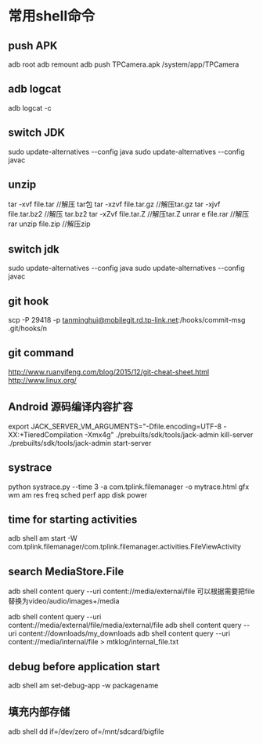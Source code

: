 # 常用shell命令

## push APK
adb root
adb remount
adb push TPCamera.apk /system/app/TPCamera

## adb logcat
adb logcat -c

## switch JDK
sudo update-alternatives --config java
sudo update-alternatives --config javac

## unzip
tar -xvf file.tar //解压 tar包
tar -xzvf file.tar.gz //解压tar.gz
tar -xjvf file.tar.bz2   //解压 tar.bz2
tar -xZvf file.tar.Z   //解压tar.Z
unrar e file.rar //解压rar
unzip file.zip //解压zip

## switch jdk
sudo update-alternatives --config java
sudo update-alternatives --config javac

## git hook
scp -P 29418 -p tanminghui@mobilegit.rd.tp-link.net:/hooks/commit-msg .git/hooks/n

## git command 
http://www.ruanyifeng.com/blog/2015/12/git-cheat-sheet.html
http://www.linux.org/

## Android 源码编译内容扩容
export JACK_SERVER_VM_ARGUMENTS="-Dfile.encoding=UTF-8 -XX:+TieredCompilation -Xmx4g"
./prebuilts/sdk/tools/jack-admin kill-server
./prebuilts/sdk/tools/jack-admin start-server

## systrace 
python systrace.py --time 3 -a com.tplink.filemanager -o mytrace.html gfx wm am res freq sched perf app disk power

## time for starting activities
adb shell am start -W com.tplink.filemanager/com.tplink.filemanager.activities.FileViewActivity 

## search MediaStore.File
adb shell content query --uri content://media/external/file
可以根据需要把file替换为video/audio/images+/media

adb shell content query --uri content://media/external/file/media/external/file
adb shell content query --uri content://downloads/my_downloads
adb shell content query --uri content://media/internal/file > mtklog/internal_file.txt

## debug before application start
adb shell am set-debug-app -w packagename

## 填充内部存储
adb shell dd if=/dev/zero of=/mnt/sdcard/bigfile